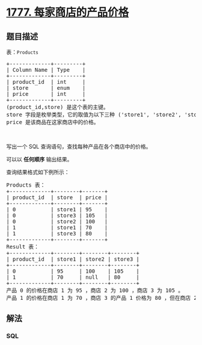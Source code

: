 # [1777. 每家商店的产品价格](https://leetcode.cn/problems/products-price-for-each-store)

## 题目描述

<p>表：<code>Products</code></p>

<pre>
+-------------+---------+
| Column Name | Type    |
+-------------+---------+
| product_id  | int     |
| store       | enum    |
| price       | int     |
+-------------+---------+
(product_id,store) 是这个表的主键。
store 字段是枚举类型，它的取值为以下三种 ('store1', 'store2', 'store3') 。
price 是该商品在这家商店中的价格。</pre>

<p> </p>

<p>写出一个 SQL 查询语句，查找每种产品在各个商店中的价格。</p>

<p>可以以 <strong>任何顺序</strong> 输出结果。</p>

<p>查询结果格式如下例所示：</p>

<pre>
Products 表：
+-------------+--------+-------+
| product_id  | store  | price |
+-------------+--------+-------+
| 0           | store1 | 95    |
| 0           | store3 | 105   |
| 0           | store2 | 100   |
| 1           | store1 | 70    |
| 1           | store3 | 80    |
+-------------+--------+-------+
Result 表：
+-------------+--------+--------+--------+
| product_id  | store1 | store2 | store3 |
+-------------+--------+--------+--------+
| 0           | 95     | 100    | 105    |
| 1           | 70     | null   | 80     |
+-------------+--------+--------+--------+
产品 0 的价格在商店 1 为 95 ，商店 2 为 100 ，商店 3 为 105 。
产品 1 的价格在商店 1 为 70 ，商店 3 的产品 1 价格为 80 ，但在商店 2 中没有销售。
</pre>

## 解法

### **SQL**

```sql

```
